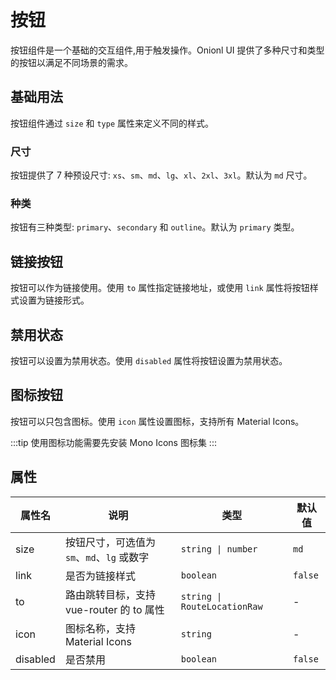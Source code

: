 # 按钮

按钮组件是一个基础的交互组件,用于触发操作。Onionl UI 提供了多种尺寸和类型的按钮以满足不同场景的需求。

## 基础用法

按钮组件通过 `size` 和 `type` 属性来定义不同的样式。

### 尺寸
按钮提供了 7 种预设尺寸: `xs`、`sm`、`md`、`lg`、`xl`、`2xl`、`3xl`。默认为 `md` 尺寸。

<demo github="https://github.com/Onion-L/onionl-ui/tree/main/packages/components/button" vue="../../demo/button/size.vue"  />

### 种类
按钮有三种类型: `primary`、`secondary` 和 `outline`。默认为 `primary` 类型。

<demo github="https://github.com/Onion-L/onionl-ui/tree/main/packages/components/button" vue="../../demo/button/basic.vue"  />

## 链接按钮
按钮可以作为链接使用。使用 `to` 属性指定链接地址，或使用 `link` 属性将按钮样式设置为链接形式。

<demo github="https://github.com/Onion-L/onionl-ui/tree/main/packages/components/button" vue="../../demo/button/link.vue"  />

## 禁用状态
按钮可以设置为禁用状态。使用 `disabled` 属性将按钮设置为禁用状态。

<demo github="https://github.com/Onion-L/onionl-ui/tree/main/packages/components/button" vue="../../demo/button/disabled.vue"  />

## 图标按钮
按钮可以只包含图标。使用 `icon` 属性设置图标，支持所有 Material Icons。

:::tip
使用图标功能需要先安装 Mono Icons 图标集
:::
<demo github="https://github.com/Onion-L/onionl-ui/tree/main/packages/components/button" vue="../../demo/button/icon.vue"  />

## 属性

|属性名     | 说明                                   | 类型                        | 默认值 |
| -------- | ------------------------------------- | ----------------------------- | --- |
| size     | 按钮尺寸，可选值为 `sm`、`md`、`lg` 或数字 | `string \| number`            | `md` |
| link     | 是否为链接样式                           | `boolean`                     | `false` |
| to       | 路由跳转目标，支持 vue-router 的 to 属性   | `string \| RouteLocationRaw` | - |
| icon     | 图标名称，支持 Material Icons | `string` | - |
| disabled | 是否禁用                                | `boolean`                     | `false` |
